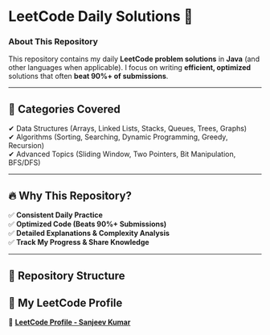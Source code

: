 # **LeetCode Daily Solutions 🚀**  

### **About This Repository**  
This repository contains my daily **LeetCode problem solutions** in **Java** (and other languages when applicable). I focus on writing **efficient, optimized** solutions that often **beat 90%+ of submissions**.  

---

## **📌 Categories Covered**  
✔ Data Structures (Arrays, Linked Lists, Stacks, Queues, Trees, Graphs)  
✔ Algorithms (Sorting, Searching, Dynamic Programming, Greedy, Recursion)  
✔ Advanced Topics (Sliding Window, Two Pointers, Bit Manipulation, BFS/DFS)  

---

## **🔥 Why This Repository?**  
✅ **Consistent Daily Practice**  
✅ **Optimized Code (Beats 90%+ Submissions)**  
✅ **Detailed Explanations & Complexity Analysis**  
✅ **Track My Progress & Share Knowledge**  

---

## **📂 Repository Structure**  
## **📌 My LeetCode Profile**  
🔗 **[LeetCode Profile - Sanjeev Kumar]()**
